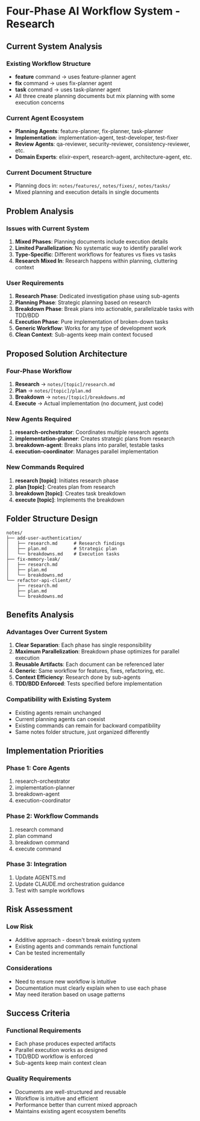 # Four-Phase AI Workflow System - Research

## Current System Analysis

### Existing Workflow Structure

- **feature** command → uses feature-planner agent
- **fix** command → uses fix-planner agent
- **task** command → uses task-planner agent
- All three create planning documents but mix planning with some execution
  concerns

### Current Agent Ecosystem

- **Planning Agents**: feature-planner, fix-planner, task-planner
- **Implementation**: implementation-agent, test-developer, test-fixer
- **Review Agents**: qa-reviewer, security-reviewer, consistency-reviewer, etc.
- **Domain Experts**: elixir-expert, research-agent, architecture-agent, etc.

### Current Document Structure

- Planning docs in: `notes/features/`, `notes/fixes/`, `notes/tasks/`
- Mixed planning and execution details in single documents

## Problem Analysis

### Issues with Current System

1. **Mixed Phases**: Planning documents include execution details
2. **Limited Parallelization**: No systematic way to identify parallel work
3. **Type-Specific**: Different workflows for features vs fixes vs tasks
4. **Research Mixed In**: Research happens within planning, cluttering context

### User Requirements

1. **Research Phase**: Dedicated investigation phase using sub-agents
2. **Planning Phase**: Strategic planning based on research
3. **Breakdown Phase**: Break plans into actionable, parallelizable tasks with
   TDD/BDD
4. **Execution Phase**: Pure implementation of broken-down tasks
5. **Generic Workflow**: Works for any type of development work
6. **Clean Context**: Sub-agents keep main context focused

## Proposed Solution Architecture

### Four-Phase Workflow

1. **Research** → `notes/[topic]/research.md`
2. **Plan** → `notes/[topic]/plan.md`
3. **Breakdown** → `notes/[topic]/breakdowns.md`
4. **Execute** → Actual implementation (no document, just code)

### New Agents Required

1. **research-orchestrator**: Coordinates multiple research agents
2. **implementation-planner**: Creates strategic plans from research
3. **breakdown-agent**: Breaks plans into parallel, testable tasks
4. **execution-coordinator**: Manages parallel implementation

### New Commands Required

1. **research [topic]**: Initiates research phase
2. **plan [topic]**: Creates plan from research
3. **breakdown [topic]**: Creates task breakdown
4. **execute [topic]**: Implements the breakdown

## Folder Structure Design

```
notes/
├── add-user-authentication/
│   ├── research.md      # Research findings
│   ├── plan.md          # Strategic plan
│   └── breakdowns.md    # Execution tasks
├── fix-memory-leak/
│   ├── research.md
│   ├── plan.md
│   └── breakdowns.md
└── refactor-api-client/
    ├── research.md
    ├── plan.md
    └── breakdowns.md
```

## Benefits Analysis

### Advantages Over Current System

1. **Clear Separation**: Each phase has single responsibility
2. **Maximum Parallelization**: Breakdown phase optimizes for parallel execution
3. **Reusable Artifacts**: Each document can be referenced later
4. **Generic**: Same workflow for features, fixes, refactoring, etc.
5. **Context Efficiency**: Research done by sub-agents
6. **TDD/BDD Enforced**: Tests specified before implementation

### Compatibility with Existing System

- Existing agents remain unchanged
- Current planning agents can coexist
- Existing commands can remain for backward compatibility
- Same notes folder structure, just organized differently

## Implementation Priorities

### Phase 1: Core Agents

1. research-orchestrator
2. implementation-planner
3. breakdown-agent
4. execution-coordinator

### Phase 2: Workflow Commands

1. research command
2. plan command
3. breakdown command
4. execute command

### Phase 3: Integration

1. Update AGENTS.md
2. Update CLAUDE.md orchestration guidance
3. Test with sample workflows

## Risk Assessment

### Low Risk

- Additive approach - doesn't break existing system
- Existing agents and commands remain functional
- Can be tested incrementally

### Considerations

- Need to ensure new workflow is intuitive
- Documentation must clearly explain when to use each phase
- May need iteration based on usage patterns

## Success Criteria

### Functional Requirements

- Each phase produces expected artifacts
- Parallel execution works as designed
- TDD/BDD workflow is enforced
- Sub-agents keep main context clean

### Quality Requirements

- Documents are well-structured and reusable
- Workflow is intuitive and efficient
- Performance better than current mixed approach
- Maintains existing agent ecosystem benefits
